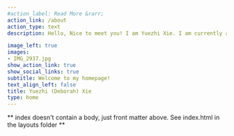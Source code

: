 ```yaml
---
#action_label: Read More &rarr;
action_link: /about
action_type: text
description: Hello, Nice to meet you! I am Yuezhi Xie. I am currently a second-year Master of Science student at University of Pennsylvania. I have a Bachelor's Degree from Hamilton College in Economics and in Literature. 

image_left: true
images:
- IMG_2937.jpg
show_action_link: true
show_social_links: true
subtitle: Welcome to my homepage! 
text_align_left: false
title: Yuezhi (Deborah) Xie
type: home
---
```


** index doesn't contain a body, just front matter above.
See index.html in the layouts folder **
